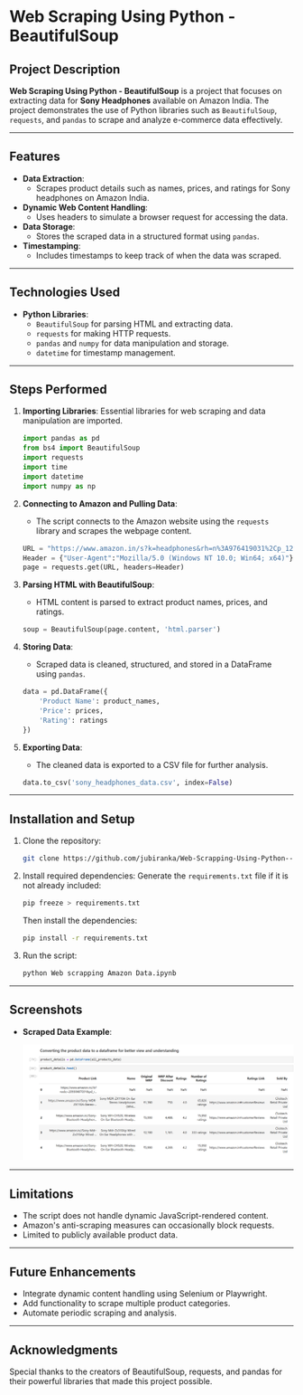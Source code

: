 # Web Scraping Using Python - BeautifulSoup

## Project Description

**Web Scraping Using Python - BeautifulSoup** is a project that focuses on extracting data for **Sony Headphones** available on Amazon India. The project demonstrates the use of Python libraries such as `BeautifulSoup`, `requests`, and `pandas` to scrape and analyze e-commerce data effectively.

---

## Features

- **Data Extraction**:
  - Scrapes product details such as names, prices, and ratings for Sony headphones on Amazon India.
- **Dynamic Web Content Handling**:
  - Uses headers to simulate a browser request for accessing the data.
- **Data Storage**:
  - Stores the scraped data in a structured format using `pandas`.
- **Timestamping**:
  - Includes timestamps to keep track of when the data was scraped.

---

## Technologies Used

- **Python Libraries**:
  - `BeautifulSoup` for parsing HTML and extracting data.
  - `requests` for making HTTP requests.
  - `pandas` and `numpy` for data manipulation and storage.
  - `datetime` for timestamp management.

---

## Steps Performed

1. **Importing Libraries**:
   Essential libraries for web scraping and data manipulation are imported.

   ```python
   import pandas as pd
   from bs4 import BeautifulSoup
   import requests
   import time
   import datetime
   import numpy as np
   ```

2. **Connecting to Amazon and Pulling Data**:
   - The script connects to the Amazon website using the `requests` library and scrapes the webpage content.
   ```python
   URL = "https://www.amazon.in/s?k=headphones&rh=n%3A976419031%2Cp_123%3A237204&dc"
   Header = {"User-Agent":"Mozilla/5.0 (Windows NT 10.0; Win64; x64)"}
   page = requests.get(URL, headers=Header)
   ```

3. **Parsing HTML with BeautifulSoup**:
   - HTML content is parsed to extract product names, prices, and ratings.
   ```python
   soup = BeautifulSoup(page.content, 'html.parser')
   ```

4. **Storing Data**:
   - Scraped data is cleaned, structured, and stored in a DataFrame using `pandas`.
   ```python
   data = pd.DataFrame({
       'Product Name': product_names,
       'Price': prices,
       'Rating': ratings
   })
   ```

5. **Exporting Data**:
   - The cleaned data is exported to a CSV file for further analysis.
   ```python
   data.to_csv('sony_headphones_data.csv', index=False)
   ```

---

## Installation and Setup

1. Clone the repository:
   ```bash
   git clone https://github.com/jubiranka/Web-Scrapping-Using-Python---BeautifulSoup
   ```

2. Install required dependencies:
   Generate the `requirements.txt` file if it is not already included:
   ```bash
   pip freeze > requirements.txt
   ```
   Then install the dependencies:
   ```bash
   pip install -r requirements.txt
   ```

3. Run the script:
   ```bash
   python Web scrapping Amazon Data.ipynb
   ```

---

## Screenshots

- **Scraped Data Example**:

  ![Sample Output](https://github.com/jubiranka/Web-Scrapping-Using-Python---BeautifulSoup/blob/main/Amazon%20Sony%20Headphones%20Scrapped%20Data.png)

---

## Limitations

- The script does not handle dynamic JavaScript-rendered content.
- Amazon's anti-scraping measures can occasionally block requests.
- Limited to publicly available product data.

---

## Future Enhancements

- Integrate dynamic content handling using Selenium or Playwright.
- Add functionality to scrape multiple product categories.
- Automate periodic scraping and analysis.

---



## Acknowledgments

Special thanks to the creators of BeautifulSoup, requests, and pandas for their powerful libraries that made this project possible.
